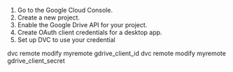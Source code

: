 1.	Go to the Google Cloud Console.
2.	Create a new project.
3.	Enable the Google Drive API for your project.
4.	Create OAuth client credentials for a desktop app.
5.	Set up DVC to use your credential

dvc remote modify myremote gdrive_client_id <your-client-id>
dvc remote modify myremote gdrive_client_secret <your-client-secret>